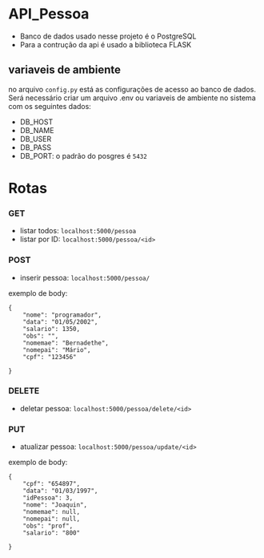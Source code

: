 # API_Pessoa

* Banco de dados usado nesse projeto é o PostgreSQL
* Para a contrução da api é usado a biblioteca FLASK

## variaveis de ambiente
no arquivo `config.py` está as configurações de acesso ao banco de dados. Será necessário criar um arquivo .env ou variaveis de ambiente no sistema com os seguintes dados:

* DB_HOST
* DB_NAME
* DB_USER
* DB_PASS 
* DB_PORT: o padrão do posgres é `5432`


# Rotas
### GET
* listar todos: `localhost:5000/pessoa`
* listar por ID: `localhost:5000/pessoa/<id>`

### POST
* inserir pessoa: `localhost:5000/pessoa/`

exemplo de body:
```
{
    "nome": "programador",
    "data": "01/05/2002",
    "salario": 1350,
    "obs": "",
    "nomemae": "Bernadethe",
    "nomepai": "Mário",
    "cpf": "123456"

}
```

### DELETE
* deletar pessoa: `localhost:5000/pessoa/delete/<id>`

### PUT
* atualizar pessoa: `localhost:5000/pessoa/update/<id>`

exemplo de body:
```
{
    "cpf": "654897",
    "data": "01/03/1997",
    "idPessoa": 3,
    "nome": "Joaquin",
    "nomemae": null,
    "nomepai": null,
    "obs": "prof",
    "salario": "800"

}
```




